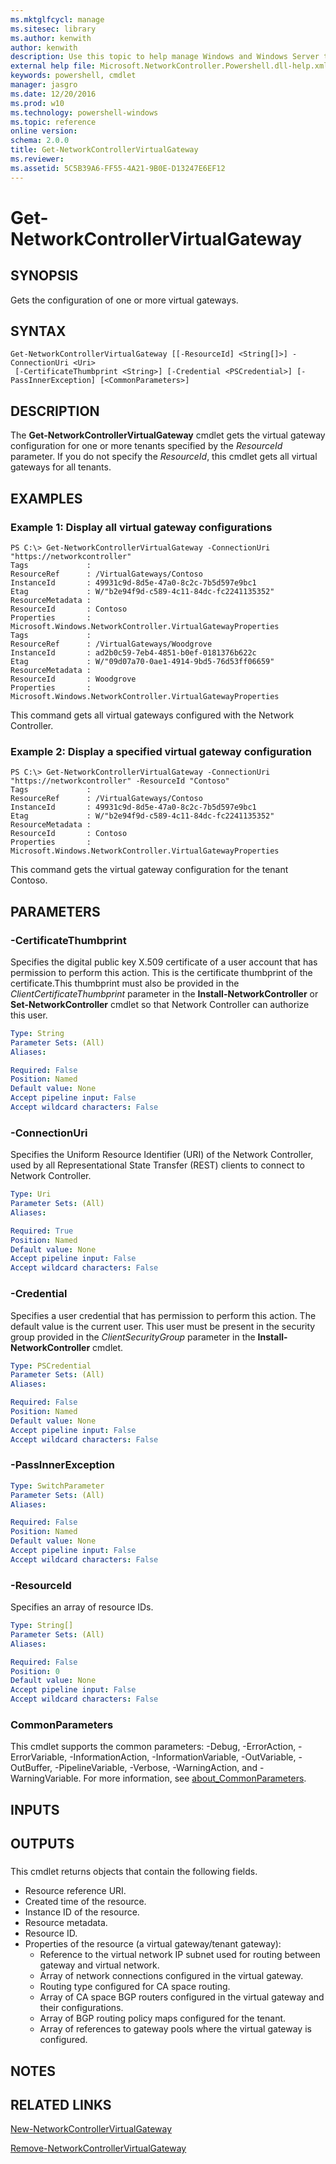 ```yaml
---
ms.mktglfcycl: manage
ms.sitesec: library
ms.author: kenwith
author: kenwith
description: Use this topic to help manage Windows and Windows Server technologies with Windows PowerShell.
external help file: Microsoft.NetworkController.Powershell.dll-help.xml
keywords: powershell, cmdlet
manager: jasgro
ms.date: 12/20/2016
ms.prod: w10
ms.technology: powershell-windows
ms.topic: reference
online version: 
schema: 2.0.0
title: Get-NetworkControllerVirtualGateway
ms.reviewer:
ms.assetid: 5C5B39A6-FF55-4A21-9B0E-D13247E6EF12
---
```


# Get-NetworkControllerVirtualGateway

## SYNOPSIS
Gets the configuration of one or more virtual gateways.

## SYNTAX

```
Get-NetworkControllerVirtualGateway [[-ResourceId] <String[]>] -ConnectionUri <Uri>
 [-CertificateThumbprint <String>] [-Credential <PSCredential>] [-PassInnerException] [<CommonParameters>]
```

## DESCRIPTION
The **Get-NetworkControllerVirtualGateway** cmdlet gets the virtual gateway configuration for one or more tenants specified by the *ResourceId* parameter.
If you do not specify the *ResourceId*, this cmdlet gets all virtual gateways for all tenants.

## EXAMPLES

### Example 1: Display all virtual gateway configurations
```
PS C:\> Get-NetworkControllerVirtualGateway -ConnectionUri "https://networkcontroller"
Tags             : 
ResourceRef      : /VirtualGateways/Contoso
InstanceId       : 49931c9d-8d5e-47a0-8c2c-7b5d597e9bc1
Etag             : W/"b2e94f9d-c589-4c11-84dc-fc2241135352"
ResourceMetadata : 
ResourceId       : Contoso
Properties       : Microsoft.Windows.NetworkController.VirtualGatewayProperties
Tags             : 
ResourceRef      : /VirtualGateways/Woodgrove
InstanceId       : ad2b0c59-7eb4-4851-b0ef-0181376b622c
Etag             : W/"09d07a70-0ae1-4914-9bd5-76d53ff06659"
ResourceMetadata : 
ResourceId       : Woodgrove
Properties       : Microsoft.Windows.NetworkController.VirtualGatewayProperties
```

This command gets all virtual gateways configured with the Network Controller.

### Example 2: Display a specified virtual gateway configuration
```
PS C:\> Get-NetworkControllerVirtualGateway -ConnectionUri "https://networkcontroller" -ResourceId "Contoso"
Tags             : 
ResourceRef      : /VirtualGateways/Contoso
InstanceId       : 49931c9d-8d5e-47a0-8c2c-7b5d597e9bc1
Etag             : W/"b2e94f9d-c589-4c11-84dc-fc2241135352"
ResourceMetadata : 
ResourceId       : Contoso
Properties       : Microsoft.Windows.NetworkController.VirtualGatewayProperties
```

This command gets the virtual gateway configuration for the tenant Contoso.

## PARAMETERS

### -CertificateThumbprint
Specifies the digital public key X.509 certificate of a user account that has permission to perform this action.
This is the certificate thumbprint of the certificate.This thumbprint must also be provided in the *ClientCertificateThumbprint* parameter in the **Install-NetworkController** or **Set-NetworkController** cmdlet so that Network Controller can authorize this user.

```yaml
Type: String
Parameter Sets: (All)
Aliases: 

Required: False
Position: Named
Default value: None
Accept pipeline input: False
Accept wildcard characters: False
```

### -ConnectionUri
Specifies the Uniform Resource Identifier (URI) of the Network Controller, used by all Representational State Transfer (REST) clients to connect to Network Controller.

```yaml
Type: Uri
Parameter Sets: (All)
Aliases: 

Required: True
Position: Named
Default value: None
Accept pipeline input: False
Accept wildcard characters: False
```

### -Credential
Specifies a user credential that has permission to perform this action.
The default value is the current user.
This user must be present in the security group provided in the *ClientSecurityGroup* parameter in the **Install-NetworkController** cmdlet.

```yaml
Type: PSCredential
Parameter Sets: (All)
Aliases: 

Required: False
Position: Named
Default value: None
Accept pipeline input: False
Accept wildcard characters: False
```

### -PassInnerException


```yaml
Type: SwitchParameter
Parameter Sets: (All)
Aliases: 

Required: False
Position: Named
Default value: None
Accept pipeline input: False
Accept wildcard characters: False
```

### -ResourceId
Specifies an array of resource IDs.

```yaml
Type: String[]
Parameter Sets: (All)
Aliases: 

Required: False
Position: 0
Default value: None
Accept pipeline input: False
Accept wildcard characters: False
```

### CommonParameters
This cmdlet supports the common parameters: -Debug, -ErrorAction, -ErrorVariable, -InformationAction, -InformationVariable, -OutVariable, -OutBuffer, -PipelineVariable, -Verbose, -WarningAction, and -WarningVariable. For more information, see [about_CommonParameters](http://go.microsoft.com/fwlink/?LinkID=113216).

## INPUTS

## OUTPUTS

###  
This cmdlet returns objects that contain the following fields. 

- Resource reference URI.
- Created time of the resource.
- Instance ID of the resource.
- Resource metadata.
- Resource ID.
- Properties of the resource (a virtual gateway/tenant gateway):
  - Reference to the virtual network IP subnet used for routing between gateway and virtual network.
  - Array of network connections configured in the virtual gateway.
  - Routing type configured for CA space routing.
  - Array of CA space BGP routers configured in the virtual gateway and their configurations.
  - Array of BGP routing policy maps configured for the tenant. 
  - Array of references to gateway pools where the virtual gateway is configured.

## NOTES

## RELATED LINKS

[New-NetworkControllerVirtualGateway](./New-NetworkControllerVirtualGateway.md)

[Remove-NetworkControllerVirtualGateway](./Remove-NetworkControllerVirtualGateway.md)

